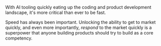 With AI tooling quickly eating up the coding and product development landscape, it's more critical than ever to be fast. 

Speed has always been important. Unlocking the ability to get to market quickly, and even more importantly, *respond* to the market quickly is a superpower that anyone building products should try to build as a core competency.